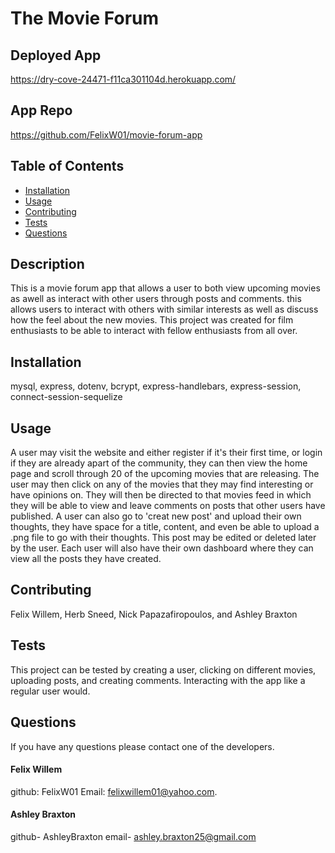 # The Movie Forum
## Deployed App 
https://dry-cove-24471-f11ca301104d.herokuapp.com/

## App Repo 
https://github.com/FelixW01/movie-forum-app

  ## Table of Contents
  - [Installation](#installation)
  - [Usage](#usage)
  - [Contributing](#contributing)
  - [Tests](#tests)
  - [Questions](#questions)


  ## Description
  This is a movie forum app that allows a user to both view upcoming movies as awell as interact with other users through posts and comments. this allows users to interact with others with similar interests as well as discuss how the feel about the new movies. This project was created for film enthusiasts to be able to interact with fellow enthusiasts from all over. 

  ## Installation
  mysql, express, dotenv, bcrypt, express-handlebars, express-session, connect-session-sequelize

  ## Usage
  A user may visit the website and either register if it's their first time, or login if they are already apart of the community, they can then view the home page and scroll through 20 of the upcoming movies that are releasing. The user may then click on any of the movies that they may find interesting or have opinions on. They will then be directed to that movies feed in which they will be able to view and leave comments on posts that other users have published. A user can also go to 'creat new post' and upload their own thoughts, they have space for a title, content, and even be able to upload a .png file to go with their thoughts. This post may be edited or deleted later by the user. Each user will also have their own dashboard where they can view all the posts they have created.

  ## Contributing
  Felix Willem, Herb Sneed, Nick Papazafiropoulos, and Ashley Braxton

  ## Tests
  This project can be tested by creating a user, clicking on different movies, uploading posts, and creating comments. Interacting with the app like a regular user would.

  ## Questions
  If you have any questions please contact one of the developers.
  #### Felix Willem
  github: FelixW01 
  Email: felixwillem01@yahoo.com.
  
  #### Ashley Braxton
  github- AshleyBraxton
  email- ashley.braxton25@gmail.com
